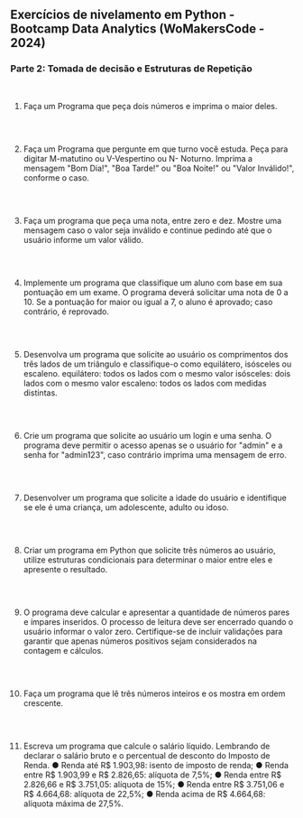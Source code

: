 ## Exercícios de nivelamento em Python - Bootcamp Data Analytics (WoMakersCode - 2024)

### Parte 2: Tomada de decisão e Estruturas de Repetição

&nbsp; 

1. Faça um Programa que peça dois números e imprima o maior deles.
```py

```

&nbsp; 

2. Faça um Programa que pergunte em que turno você estuda. Peça para
digitar M-matutino ou V-Vespertino ou N- Noturno. Imprima a mensagem "Bom
Dia!", "Boa Tarde!" ou "Boa Noite!" ou "Valor Inválido!", conforme o caso.
```py

```

&nbsp; 

3. Faça um programa que peça uma nota, entre zero e dez. Mostre uma
mensagem caso o valor seja inválido e continue pedindo até que o usuário
informe um valor válido.

```py

```

&nbsp; 

4. Implemente um programa que classifique um aluno com base em sua
pontuação em um exame. O programa deverá solicitar uma nota de 0 a 10. Se
a pontuação for maior ou igual a 7, o aluno é aprovado; caso contrário, é
reprovado.

```py

```

&nbsp; 

5. Desenvolva um programa que solicite ao usuário os comprimentos dos três
lados de um triângulo e classifique-o como equilátero, isósceles ou escaleno.
equilátero: todos os lados com o mesmo valor
isósceles: dois lados com o mesmo valor
escaleno: todos os lados com medidas distintas.

```py

```

&nbsp; 

6. Crie um programa que solicite ao usuário um login e uma senha. O
programa deve permitir o acesso apenas se o usuário for "admin" e a senha
for "admin123", caso contrário imprima uma mensagem de erro.

```py

```

&nbsp; 

7. Desenvolver um programa que solicite a idade do usuário e identifique se
ele é uma criança, um adolescente, adulto ou idoso.

```py

```

&nbsp; 

8. Criar um programa em Python que solicite três números ao usuário, utilize
estruturas condicionais para determinar o maior entre eles e apresente o
resultado.

```py

```

&nbsp; 

9. O programa deve calcular e apresentar a quantidade de números pares e
ímpares inseridos. O processo de leitura deve ser encerrado quando o usuário
informar o valor zero. Certifique-se de incluir validações para garantir que
apenas números positivos sejam considerados na contagem e cálculos.

```py

```

&nbsp; 


10. Faça um programa que lê três números inteiros e os mostra em ordem
crescente.

```py

```

&nbsp; 

11. Escreva um programa que calcule o salário líquido. Lembrando de
declarar o salário bruto e o percentual de desconto do Imposto de Renda.
● Renda até R$ 1.903,98: isento de imposto de renda;
● Renda entre R$ 1.903,99 e R$ 2.826,65: alíquota de 7,5%;
● Renda entre R$ 2.826,66 e R$ 3.751,05: alíquota de 15%;
● Renda entre R$ 3.751,06 e R$ 4.664,68: alíquota de 22,5%;
● Renda acima de R$ 4.664,68: alíquota máxima de 27,5%.

```py

```